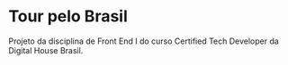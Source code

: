 # Tour pelo Brasil

Projeto da disciplina de Front End I do curso Certified Tech Developer da Digital House Brasil.
